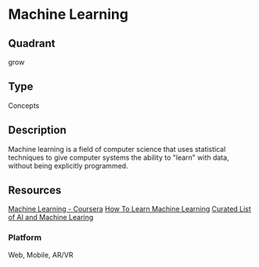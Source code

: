 # Machine Learning

## Quadrant
grow

## Type
Concepts

## Description
Machine learning is a field of computer science that uses statistical techniques to give computer systems the ability to "learn" with data, without being explicitly programmed.


## Resources
[Machine Learning - Coursera](https://www.coursera.org/learn/machine-learning)
[How To Learn Machine Learning](https://medium.com/machine-learning-for-humans/how-to-learn-machine-learning-24d53bb64aa1)
[Curated List of AI and Machine Learing](https://medium.com/machine-learning-in-practice/my-curated-list-of-ai-and-machine-learning-resources-from-around-the-web-9a97823b8524)


### Platform

Web, Mobile, AR/VR